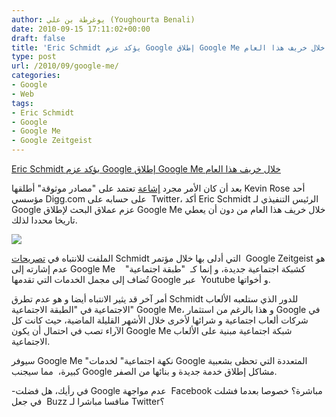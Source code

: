 ```yaml
---
author: يوغرطة بن علي (Youghourta Benali)
date: 2010-09-15 17:11:02+00:00
draft: false
title: 'Eric Schmidt يؤكد عزم Google إطلاق Google Me خلال خريف هذا العام '
type: post
url: /2010/09/google-me/
categories:
- Google
- Web
tags:
- Eric Schmidt
- Google
- Google Me
- Google Zeitgeist
---
```


[Eric Schmidt يؤكد عزم Google إطلاق Google Me خلال خريف هذا العام](http://www.it-scoop.com/2010/09/google-me/)


بعد أن كان الأمر مجرد [إشاعة](http://www.it-scoop.com/2010/06/rumor-google-to-launch-facebook-like-google-me/) تعتمد على "مصادر موثوقة" أطلقها Kevin Rose أحد مؤسسي Digg.com على حسابه على  Twitter، أكد Eric Schmidt الرئيس التنفيذي لـ Google عزم عملاق البحث لإطلاق Google Me خلال خريف هذا العام من دون أن يعطي تاريخا محددا لذلك.

[![](http://www.it-scoop.com/wp-content/uploads/2010/09/Google-Me-mockup1.jpg)
](http://www.it-scoop.com/2010/09/google-me/)

الملفت للانتباه في [تصريحات](http://www.electricpig.co.uk/2010/09/15/google-me-confirmed-coming-this-autumn-gunning-for-facebook/) Schmidt التي أدلى بها خلال مؤتمر  Google Zeitgeist هو عدم إشارته إلى Google Me   كشبكة اجتماعية جديدة، و إنما كـ  "طبقة اجتماعية"  تُضاف إلى مجمل الخدمات التي تقدمها Google عبر  Youtube و أخواتها.

أمر آخر قد يثير الانتباه أيضا و هو عدم تطرق Schmidt للدور الذي ستلعبه الألعاب الاجتماعية في "الطبقة الاجتماعية" Google Me، و هذا بالرغم من استثمار Google في شركات ألعاب اجتماعية و شرائها لأخرى خلال الأشهر القليلة الماضية، حيث كانت كل الآراء تصب في احتمال أن يكون Google Me شبكة اجتماعية مبنية على الألعاب الاجتماعية.

سيوفر Google Me "نكهة اجتماعية" لخدمات Google المتعددة التي تحظى بشعبية كبيرة،  مما سيجنب Google مشاكل إطلاق خدمة جديدة و بنائها من الصفر.

-في رأيك، هل فضلت Google عدم مواجهة  Facebook مباشرة؟ خصوصا بعدما فشلت  في جعل Buzz منافسا مباشرا لـ Twitter؟
